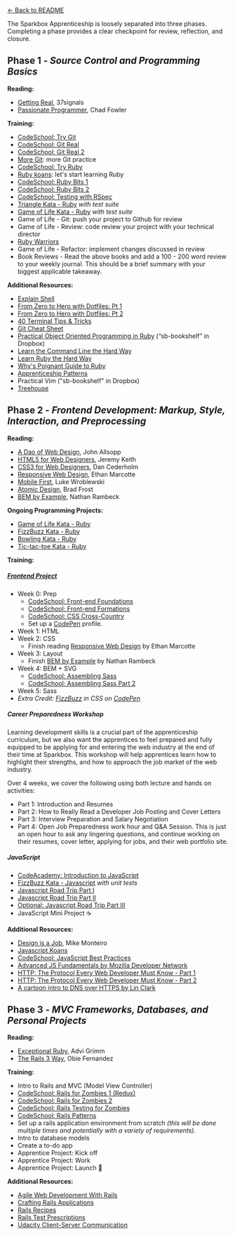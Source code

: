 [← Back to README](/README.md)

The Sparkbox Apprenticeship is loosely separated into three phases. Completing a phase provides a clear checkpoint for review, reflection, and closure.

## Phase 1 - _Source Control and Programming Basics_

**Reading:**

- [Getting Real][], 37signals
- [Passionate Programmer][], Chad Fowler

**Training:**

- [CodeSchool: Try Git][]
- [CodeSchool: Git Real][]
- [CodeSchool: Git Real 2][]
- [More Git][]: more Git practice
- [CodeSchool: Try Ruby][]
- [Ruby koans][]: let's start learning Ruby
- [CodeSchool: Ruby Bits 1][]
- [CodeSchool: Ruby Bits 2][]
- [CodeSchool: Testing with RSpec][]
- [Triangle Kata - Ruby][] _with test suite_
- [Game of Life Kata - Ruby][] _with test suite_
- Game of Life - Git: push your project to Github for review
- Game of Life - Review: code review your project with your technical director
- [Ruby Warriors][]
- Game of Life - Refactor: implement changes discussed in review
- Book Reviews - Read the above books and add a 100 - 200 word review to your weekly journal. This should be a brief summary with your biggest applicable takeaway.

**Additional Resources:**

- [Explain Shell][]
- [From Zero to Hero with Dotfiles: Pt 1][]
- [From Zero to Hero with Dotfiles: Pt 2][]
- [40 Terminal Tips & Tricks][]
- [Git Cheat Sheet][]
- [Practical Object Oriented Programming in Ruby][] (“sb-bookshelf” in Dropbox)
- [Learn the Command Line the Hard Way][]
- [Learn Ruby the Hard Way][]
- [Why's Poignant Guide to Ruby][]
- [Apprenticeship Patterns][]
- Practical Vim ("sb-bookshelf" in Dropbox)
- [Treehouse][]

## Phase 2 - _Frontend Development: Markup, Style, Interaction, and Preprocessing_

**Reading:**

- [A Dao of Web Design][], John Allsopp
- [HTML5 for Web Designers][], Jeremy Keith
- [CSS3 for Web Designers][], Dan Cederholm
- [Responsive Web Design][], Ethan Marcotte
- [Mobile First][], Luke Wroblewski
- [Atomic Design][], Brad Frost
- [BEM by Example][], Nathan Rambeck

**Ongoing Programming Projects:**

- [Game of Life Kata - Ruby][]
- [FizzBuzz Kata - Ruby][]
- [Bowling Kata - Ruby][]
- [Tic-tac-toe Kata - Ruby][]

**Training:**

##### [Frontend Project](projects/proj-event-cards.md)

- Week 0: Prep
  - [CodeSchool: Front-end Foundations][]
  - [CodeSchool: Front-end Formations][]
  - [CodeSchool: CSS Cross-Country][]
  - Set up a [CodePen][] profile.
- Week 1: HTML
- Week 2: CSS
  - Finish reading [Responsive Web Design][] by Ethan Marcotte
- Week 3: Layout
  - Finish [BEM by Example][] by Nathan Rambeck
- Week 4: BEM + SVG
  - [CodeSchool: Assembling Sass][]
  - [CodeSchool: Assembling Sass Part 2][]
- Week 5: Sass
- _Extra Credit: [FizzBuzz][] in CSS on [CodePen][]_

##### Career Preparedness Workshop

Learning development skills is a crucial part of the apprenticeship curriculum, but we also want the apprentices to feel prepared and fully equipped to be applying for and entering the web industry at the end of their time at Sparkbox. This workshop will help apprentices learn how to highlight their strengths, and how to approach the job market of the web industry.

Over 4 weeks, we cover the following using both lecture and hands on activities:

- Part 1: Introduction and Resumes
- Part 2: How to Really Read a Developer Job Posting and Cover Letters
- Part 3: Interview Preparation and Salary Negotiation
- Part 4: Open Job Preparedness work hour and Q&A Session. This is just an open hour to ask any lingering questions, and continue working on their resumes, cover letter, applying for jobs, and their web portfolio site.

##### JavaScript

- [CodeAcademy: Introduction to JavaScript][]
- [FizzBuzz Kata - Javascript][] _with unit tests_
- [Javascript Road Trip Part I][]
- [Javascript Road Trip Part II][]
- [Optional: Javascript Road Trip Part III][]
- JavaScript Mini Project :coffee:

**Additional Resources:**

- [Design is a Job][], Mike Monteiro
- [Javascript Koans][]
- [CodeSchool: JavaScript Best Practices][]
- [Advanced JS Fundamentals by Mozilla Developer Network][]
- [HTTP: The Protocol Every Web Developer Must Know - Part 1][]
- [HTTP: The Protocol Every Web Developer Must Know - Part 2][]
- [A cartoon intro to DNS over HTTPS by Lin Clark][]

## Phase 3 - _MVC Frameworks, Databases, and Personal Projects_

**Reading:**

- [Exceptional Ruby][], Advi Grimm
- [The Rails 3 Way][], Obie Fernandez

**Training:**

- Intro to Rails and MVC (Model View Controller)
- [CodeSchool: Rails for Zombies 1 (Redux)][]
- [CodeSchool: Rails for Zombies 2][]
- [CodeSchool: Rails Testing for Zombies][]
- [CodeSchool: Rails Patterns][]
- Set up a rails application environment from scratch _(this will be done multiple times and potentially with a variety of requirements)_.
- Intro to database models
- Create a to-do app
- Apprentice Project: Kick off
- Apprentice Project: Work
- Apprentice Project: Launch :rocket:

**Additional Resources:**

- [Agile Web Development With Rails][]
- [Crafting Rails Applications][]
- [Rails Recipes][]
- [Rails Test Prescriptions][]
- [Udacity Client-Server Communication][]

[getting real]: http://gettingreal.37signals.com/
[passionate programmer]: http://www.amazon.com/The-Passionate-Programmer-Remarkable-Development/dp/1934356344
[codeschool: try git]: http://www.codeschool.com/courses/try-git
[codeschool: git real 2]: https://www.codeschool.com/courses/git-real-2
[codeschool: git real]: http://www.codeschool.com/courses/git-real
[codeschool: try ruby]: http://tryruby.org/
[more git]: projects/proj-more-git.md
[ruby koans]: http://rubykoans.com/
[learn ruby the hard way]: http://ruby.learncodethehardway.org/book/
[why's poignant guide to ruby]: http://cloud.github.com/downloads/mislav/poignant-guide/whys-poignant-guide-to-ruby.pdf
[apprenticeship patterns]: http://chimera.labs.oreilly.com/books/1234000001813/index.html
[learn the command line the hard way]: http://cli.learncodethehardway.org/book/
[codeschool: ruby bits 1]: http://www.codeschool.com/courses/ruby-bits
[codeschool: ruby bits 2]: http://www.codeschool.com/courses/ruby-bits-part-2
[codeschool: testing with rspec]: https://www.codeschool.com/courses/testing-with-rspec
[triangle kata - ruby]: http://web.archive.org/web/20140119031248/http://onestepback.org/vital_testing/
[game of life kata - ruby]: https://github.com/garora/TDD-Katas#game-of-life-
[ruby warriors]: https://www.bloc.io/ruby-warrior/#/
[html5 for web designers]: http://www.abookapart.com/products/html5-for-web-designers
[css3 for web designers]: http://www.abookapart.com/products/css3-for-web-designers
[responsive web design]: http://www.abookapart.com/products/responsive-web-design
[mobile first]: http://www.abookapart.com/products/mobile-first
[design is a job]: http://www.abookapart.com/products/design-is-a-job
[fizzbuzz kata - ruby]: https://github.com/garora/TDD-Katas#the-fizzbuzz-kata
[fizzbuzz kata - javascript]: https://github.com/garora/TDD-Katas#the-fizzbuzz-kata
[bowling kata - ruby]: https://github.com/garora/TDD-Katas#the-bowling-game-kata
[codeschool: rails for zombies 1 (redux)]: http://www.codeschool.com/courses/rails-for-zombies-redux
[codeschool: rails for zombies 2]: http://www.codeschool.com/courses/rails-for-zombies-2
[codeschool: rails testing for zombies]: http://www.codeschool.com/courses/rails-testing-for-zombies
[codeschool: front-end foundations]: https://www.codeschool.com/courses/front-end-foundations
[codeschool: front-end formations]: https://www.codeschool.com/courses/front-end-formations
[codeschool: css cross-country]: https://www.codeschool.com/courses/css-cross-country
[codeschool: assembling sass]: https://www.codeschool.com/courses/assembling-sass
[codeschool: assembling sass part 2]: https://www.codeschool.com/courses/assembling-sass-part-2
[codeschool: journey into mobile]: https://www.codeschool.com/courses/journey-into-mobile
[codeacademy: introduction to javascript]: http://www.codecademy.com/tracks/javascript
[exceptional ruby]: http://exceptionalruby.com/
[the rails 3 way]: http://www.amazon.com/Rails-Edition-Addison-Wesley-Professional-Series/dp/0321601661
[practical object oriented programming in ruby]: http://www.amazon.com/Practical-Object-Oriented-Design-Ruby-Addison-Wesley/dp/0321721330
[agile web development with rails]: http://pragprog.com/book/rails4/agile-web-development-with-rails-4
[crafting rails applications]: http://pragprog.com/book/jvrails/crafting-rails-applications
[rails recipes]: http://pragprog.com/book/fr_rr/rails-recipes
[rails test prescriptions]: http://pragprog.com/book/nrtest/rails-test-prescriptions
[code school: rails best practices]: https://www.codeschool.com/courses/rails-best-practices
[treehouse]: http://teamtreehouse.com/
[explain shell]: http://www.explainshell.com
[from zero to hero with dotfiles: pt 1]: http://code.tutsplus.com/tutorials/setting-up-a-mac-dev-machine-from-zero-to-hero-with-dotfiles--net-35449
[from zero to hero with dotfiles: pt 2]: http://code.tutsplus.com/tutorials/setting-up-a-mac-dev-machine-from-zero-to-hero-with-dotfiles-part-2--cms-23145
[40 terminal tips & tricks]: http://computers.tutsplus.com/tutorials/40-terminal-tips-and-tricks-you-never-thought-you-needed--mac-51192
[http: the protocol every web developer must know - part 1]: https://code.tutsplus.com/tutorials/http-the-protocol-every-web-developer-must-know-part-1--net-31177
[http: the protocol every web developer must know - part 2]: https://code.tutsplus.com/tutorials/http-the-protocol-every-web-developer-must-know-part-2--net-31155
[udacity client-server communication]: https://www.udacity.com/course/client-server-communication--ud897
[git cheat sheet]: https://services.github.com/on-demand/downloads/github-git-cheat-sheet.pdf
[codeschool: rails patterns]: https://www.codeschool.com/courses/rails-4-patterns
[codepen]: http://codepen.io/
[a dao of web design]: http://alistapart.com/article/dao
[atomic design]: http://atomicdesign.bradfrost.com/table-of-contents/
[bem by example]: https://seesparkbox.com/foundry/bem_by_example
[tic-tac-toe kata - ruby]: https://gist.github.com/dlresende/dc57f506e1ab1de7e7df
[fizzbuzz]: https://en.wikipedia.org/wiki/Fizz_buzz
[javascript road trip part i]: https://www.codeschool.com/courses/javascript-road-trip-part-1
[javascript road trip part ii]: https://www.codeschool.com/courses/javascript-road-trip-part-2
[optional: javascript road trip part iii]: https://www.codeschool.com/courses/javascript-road-trip-part-3
[javascript koans]: https://github.com/mrdavidlaing/javascript-koans
[codeschool: javascript best practices]: https://www.codeschool.com/courses/javascript-best-practices
[advanced js fundamentals by mozilla developer network]: https://github.com/mdn/advanced-js-fundamentals-ck
[codeschool: rails patterns]: https://www.codeschool.com/courses/rails-4-patterns
[a cartoon intro to dns over https by lin clark]: https://hacks.mozilla.org/2018/05/a-cartoon-intro-to-dns-over-https/
